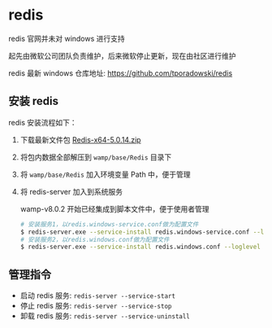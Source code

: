 # redis

redis 官网并未对 windows 进行支持

起先由微软公司团队负责维护，后来微软停止更新，现在由社区进行维护

redis 最新 windows 仓库地址: https://github.com/tporadowski/redis

## 安装 redis

redis 安装流程如下：

1. 下载最新文件包 [Redis-x64-5.0.14.zip](https://github.com/tporadowski/redis/releases/download/v5.0.14/Redis-x64-5.0.14.zip)

2. 将包内数据全部解压到 `wamp/base/Redis` 目录下

3. 将 `wamp/base/Redis` 加入环境变量 Path 中，便于管理

4. 将 redis-server 加入到系统服务

    wamp-v8.0.2 开始已经集成到脚本文件中，便于使用者管理

    ```sh
    # 安装服务1，以redis.windows-service.conf做为配置文件
    $ redis-server.exe --service-install redis.windows-service.conf --loglevel verbose
    # 安装服务2，以redis.windows.conf做为配置文件
    $ redis-server.exe --service-install redis.windows.conf --loglevel verbose
    ```

## 管理指令

-   启动 redis 服务: `redis-server --service-start`
-   停止 redis 服务: `redis-server --service-stop`
-   卸载 redis 服务: `redis-server --service-uninstall`
